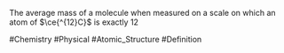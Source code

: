 The average mass of a molecule when measured on a scale on which an atom of $\ce{^{12}C}$ is exactly 12

#Chemistry #Physical #Atomic_Structure #Definition